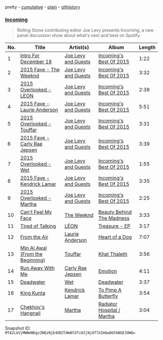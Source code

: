 pretty - [cumulative](/playlists/cumulative/79sVcfxVNazjyK2iBY9l3q.md) - [plain](/playlists/plain/79sVcfxVNazjyK2iBY9l3q) - [githistory](https://github.githistory.xyz/mackorone/spotify-playlist-archive/blob/main/playlists/plain/79sVcfxVNazjyK2iBY9l3q)

### [Incoming](https://open.spotify.com/playlist/79sVcfxVNazjyK2iBY9l3q)

> Rolling Stone contributing editor Joe Levy presents Incoming, a new panel discussion show about what's next and best on Spotify.

| No. | Title | Artist(s) | Album | Length |
|---|---|---|---|---|
| 1 | [Intro For December 18](https://open.spotify.com/track/1B8SkmqwkcYh3od1Hb5pM8) | [Joe Levy and Guests](https://open.spotify.com/artist/4nsPi7d9VK5VtyXtEYM8vR) | [Incoming's Best Of 2015](https://open.spotify.com/album/6Igrj3ro7bvMNEiU6hiV6O) | 1:22 |
| 2 | [2015 Fave \- The Weeknd](https://open.spotify.com/track/1JJqejkKmGNWuMGRKau0Ow) | [Joe Levy and Guests](https://open.spotify.com/artist/4nsPi7d9VK5VtyXtEYM8vR) | [Incoming's Best Of 2015](https://open.spotify.com/album/6Igrj3ro7bvMNEiU6hiV6O) | 3:32 |
| 3 | [2015 Overlooked \- LEON](https://open.spotify.com/track/5Gng2LRLW8FCEQuX8WNQH5) | [Joe Levy and Guests](https://open.spotify.com/artist/4nsPi7d9VK5VtyXtEYM8vR) | [Incoming's Best Of 2015](https://open.spotify.com/album/6Igrj3ro7bvMNEiU6hiV6O) | 2:38 |
| 4 | [2015 Fave \- Laurie Anderson](https://open.spotify.com/track/7knNoOjKO2IN3Pel250emx) | [Joe Levy and Guests](https://open.spotify.com/artist/4nsPi7d9VK5VtyXtEYM8vR) | [Incoming's Best Of 2015](https://open.spotify.com/album/6Igrj3ro7bvMNEiU6hiV6O) | 5:51 |
| 5 | [2015 Overlooked \- Touffar](https://open.spotify.com/track/5OPRiP5HVogJLr6S7oMv9w) | [Joe Levy and Guests](https://open.spotify.com/artist/4nsPi7d9VK5VtyXtEYM8vR) | [Incoming's Best Of 2015](https://open.spotify.com/album/6Igrj3ro7bvMNEiU6hiV6O) | 3:31 |
| 6 | [2015 Fave \- Carly Rae Jepsen](https://open.spotify.com/track/7fQau5HdqcdxWQrPLNxSpH) | [Joe Levy and Guests](https://open.spotify.com/artist/4nsPi7d9VK5VtyXtEYM8vR) | [Incoming's Best Of 2015](https://open.spotify.com/album/6Igrj3ro7bvMNEiU6hiV6O) | 3:39 |
| 7 | [2015 Overlooked \- Wet](https://open.spotify.com/track/4GeYUcbu4SYFClSjkKGiOu) | [Joe Levy and Guests](https://open.spotify.com/artist/4nsPi7d9VK5VtyXtEYM8vR) | [Incoming's Best Of 2015](https://open.spotify.com/album/6Igrj3ro7bvMNEiU6hiV6O) | 1:55 |
| 8 | [2015 Fave \- Kendrick Lamar](https://open.spotify.com/track/6yU0V3HvQDPJCHghljxyRk) | [Joe Levy and Guests](https://open.spotify.com/artist/4nsPi7d9VK5VtyXtEYM8vR) | [Incoming's Best Of 2015](https://open.spotify.com/album/6Igrj3ro7bvMNEiU6hiV6O) | 3:35 |
| 9 | [2015 Overlooked \- Martha](https://open.spotify.com/track/0DYgenkQ1x8zI5jBLT3hsD) | [Joe Levy and Guests](https://open.spotify.com/artist/4nsPi7d9VK5VtyXtEYM8vR) | [Incoming's Best Of 2015](https://open.spotify.com/album/6Igrj3ro7bvMNEiU6hiV6O) | 2:25 |
| 10 | [Can't Feel My Face](https://open.spotify.com/track/6RsWqX8zABZLhZydXxEFOm) | [The Weeknd](https://open.spotify.com/artist/1Xyo4u8uXC1ZmMpatF05PJ) | [Beauty Behind The Madness](https://open.spotify.com/album/28ZKQMoNBB0etKXZ97G2SN) | 3:33 |
| 11 | [Tired of Talking](https://open.spotify.com/track/63MRutmAXJwkxhMhPHoioS) | [LÉON](https://open.spotify.com/artist/4SqTiwOEdYrNayaGMkc7ia) | [Treasure \- EP](https://open.spotify.com/album/0pMPk0E9YCgU1PzxDViKf5) | 3:17 |
| 12 | [From the Air](https://open.spotify.com/track/3CgorztQ4BCnu13fNfrx4m) | [Laurie Anderson](https://open.spotify.com/artist/5hqB3Fxgin9YGYa0mIGf1G) | [Heart of a Dog](https://open.spotify.com/album/0w4DWr5dpNVTRjwhyr2ofL) | 7:07 |
| 13 | [Min Al Awal \(From the Beginning\)](https://open.spotify.com/track/6eltJXRmJbOXRfdIIstZlb) | [Touffar](https://open.spotify.com/artist/0HKLtuKDmJbDy73M3atsyI) | [Khat Thaleth](https://open.spotify.com/album/0EOfRX8iTVuKMmG9GXD342) | 3:56 |
| 14 | [Run Away With Me](https://open.spotify.com/track/5e0vgBWfwToyphURwynSXa) | [Carly Rae Jepsen](https://open.spotify.com/artist/6sFIWsNpZYqfjUpaCgueju) | [Emotion](https://open.spotify.com/album/6UjZgFbK6CQptu8aOobzPV) | 4:11 |
| 15 | [Deadwater](https://open.spotify.com/track/2dB5GYSO8IdZazyTp8YhgB) | [Wet](https://open.spotify.com/artist/2i9uaNzfUtuApAjEf1omV8) | [Deadwater](https://open.spotify.com/album/3HvOd1OUOpqbqi1c0fWvXA) | 3:37 |
| 16 | [King Kunta](https://open.spotify.com/track/0N3W5peJUQtI4eyR6GJT5O) | [Kendrick Lamar](https://open.spotify.com/artist/2YZyLoL8N0Wb9xBt1NhZWg) | [To Pimp A Butterfly](https://open.spotify.com/album/7ycBtnsMtyVbbwTfJwRjSP) | 3:54 |
| 17 | [Chekhov's Hangnail](https://open.spotify.com/track/5wmYcJ9Wi2VflDXPCxDGSM) | [Martha](https://open.spotify.com/artist/13pUNMhUQ52yyV50VbuhtK) | [Radiator Hospital / Martha](https://open.spotify.com/album/2CzM2TSBCHnenSFLIgtaZu) | 3:04 |

Snapshot ID: `MTA2LGVjMWNmNDgzZWQzNjE4ODZlNmNlOTc0ZjNjOTlhZmUwOGFmNGE3OWQ=`